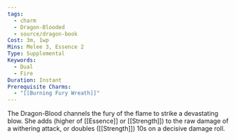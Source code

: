 ```yaml
---
tags:
  - charm
  - Dragon-Blooded
  - source/dragon-book
Cost: 3m, 1wp
Mins: Melee 3, Essence 2
Type: Supplemental
Keywords:
  - Dual
  - Fire
Duration: Instant
Prerequisite Charms:
  - "[[Burning Fury Wreath]]"
---
```

The Dragon-Blood channels the fury of the flame to strike a devastating blow. She adds (higher of [[Essence]] or [[Strength]]) to the raw damage of a withering attack, or doubles ([[Strength]]) 10s on a decisive damage roll.